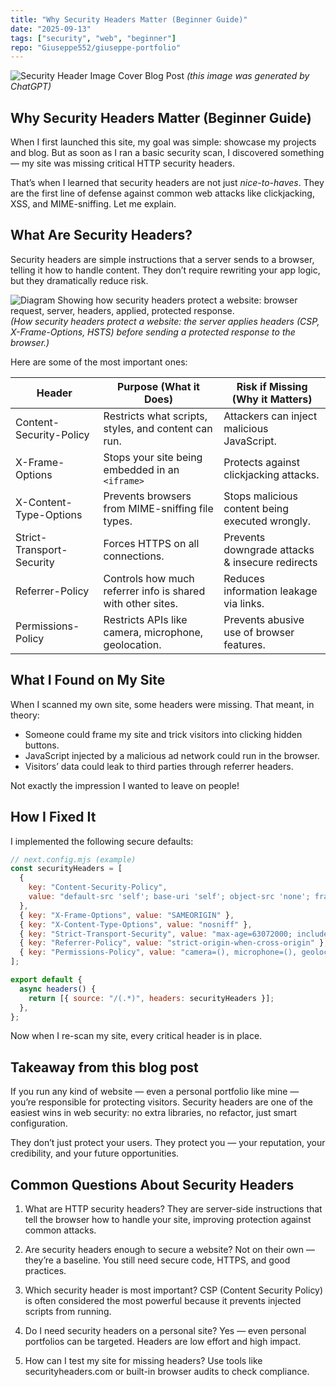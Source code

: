 ```yaml
---
title: "Why Security Headers Matter (Beginner Guide)"
date: "2025-09-13"
tags: ["security", "web", "beginner"]
repo: "Giuseppe552/giuseppe-portfolio"
---
```


![Security Header Image Cover Blog Post](/BlogPostImage6.png)
*_(this image was generated by ChatGPT)_*

## Why Security Headers Matter (Beginner Guide)

When I first launched this site, my goal was simple: showcase my projects and blog. But as soon as I ran a basic security scan, I discovered something — my site was missing critical HTTP security headers.

That’s when I learned that security headers are not just *nice-to-haves*. They are the first line of defense against common web attacks like clickjacking, XSS, and MIME-sniffing. Let me explain.

## What Are Security Headers?

Security headers are simple instructions that a server sends to a browser, telling it how to handle content. They don’t require rewriting your app logic, but they dramatically reduce risk.

![Diagram Showing how security headers protect a website: browser request, server, headers, applied, protected response.](/BlogPostImage7.png)
*_(How security headers protect a website: the server applies headers (CSP, X-Frame-Options, HSTS) before sending a protected response to the browser.)_*

Here are some of the most important ones:

| Header                    | Purpose (What it Does)                                                | Risk if Missing (Why it Matters)                               |
|---------------------------|------------------------------------------------------------|------------------------------------------------|
| Content-Security-Policy   | Restricts what scripts, styles, and content can run.       | Attackers can inject malicious JavaScript.     |
| X-Frame-Options           | Stops your site being embedded in an `<iframe>`           | Protects against clickjacking attacks.         |
| X-Content-Type-Options    | Prevents browsers from MIME-sniffing file types.           | Stops malicious content being executed wrongly.|
| Strict-Transport-Security | Forces HTTPS on all connections.                           | Prevents downgrade attacks & insecure redirects|
| Referrer-Policy           | Controls how much referrer info is shared with other sites.| Reduces information leakage via links.         |
| Permissions-Policy        | Restricts APIs like camera, microphone, geolocation.        | Prevents abusive use of browser features.      |

## What I Found on My Site

When I scanned my own site, some headers were missing. That meant, in theory:

- Someone could frame my site and trick visitors into clicking hidden buttons.
- JavaScript injected by a malicious ad network could run in the browser.
- Visitors’ data could leak to third parties through referrer headers.

Not exactly the impression I wanted to leave on people!

## How I Fixed It

I implemented the following secure defaults:

```javascript
// next.config.mjs (example)
const securityHeaders = [
  {
    key: "Content-Security-Policy",
    value: "default-src 'self'; base-uri 'self'; object-src 'none'; frame-ancestors 'self'; script-src 'self'; style-src 'self' 'unsafe-inline'; img-src 'self' data: https:; font-src 'self' data:; connect-src 'self' https:; frame-src https://www.youtube.com https://player.vimeo.com;"
  },
  { key: "X-Frame-Options", value: "SAMEORIGIN" },
  { key: "X-Content-Type-Options", value: "nosniff" },
  { key: "Strict-Transport-Security", value: "max-age=63072000; includeSubDomains; preload" },
  { key: "Referrer-Policy", value: "strict-origin-when-cross-origin" },
  { key: "Permissions-Policy", value: "camera=(), microphone=(), geolocation=()" },
];

export default {
  async headers() {
    return [{ source: "/(.*)", headers: securityHeaders }];
  },
};
```

Now when I re-scan my site, every critical header is in place.

## Takeaway from this blog post

If you run any kind of website — even a personal portfolio like mine — you’re responsible for protecting visitors. Security headers are one of the easiest wins in web security: no extra libraries, no refactor, just smart configuration.

They don’t just protect your users. They protect you — your reputation, your credibility, and your future opportunities.



## Common Questions About Security Headers

1. What are HTTP security headers?
They are server-side instructions that tell the browser how to handle your site, improving protection against common attacks.

2. Are security headers enough to secure a website?
Not on their own — they’re a baseline. You still need secure code, HTTPS, and good practices.

3. Which security header is most important?
CSP (Content Security Policy) is often considered the most powerful because it prevents injected scripts from running.

4. Do I need security headers on a personal site?
Yes — even personal portfolios can be targeted. Headers are low effort and high impact.

5. How can I test my site for missing headers?
Use tools like securityheaders.com
 or built-in browser audits to check compliance.